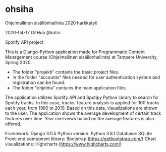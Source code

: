 # ohsiha
Ohjelmallinen sisällönhallinta 2020 harkkatyö

2020-04-17 GitHub @katrii 

Spotify API project

This is a Django-Python application made for Programmatic Content Management course 
(Ohjelmallinen sisällönhallinta) at Tampere University, Spring 2020.

- The folder "projekti" contains the basic project files. 
- In the folder "accounts" files needed for user authentication system and registration can be found. 
- The folder "ohjelma" contains the main application files.

The application utilizes Spotify API and Spotipy Python library to search for Spotify tracks.
In this case, tracks' feature analysis is applied for 100 tracks each year, from 1980 to 2019. 
Based on this data, visualizations are shown to the user. 
The application shows the average development of certain track features over time. 
Year overviews based on the average features is also offered. 

Framework: 		Django 3.0.5
Python version:		Python 3.8.1
Database: 		SQLite
Front-end component library: 	Bootstrap (https://getbootstrap.com/)
Chart visualizations: 		Highcharts (https://www.highcharts.com/)
